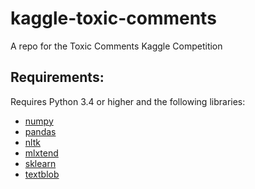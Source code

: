 # kaggle-toxic-comments
A repo for the Toxic Comments Kaggle Competition

## Requirements:
Requires Python 3.4 or higher and the following libraries:
* [numpy](http://www.numpy.org)
* [pandas](https://pandas.pydata.org)
* [nltk](http://www.nltk.org)
* [mlxtend](https://rasbt.github.io/mlxtend/)
* [sklearn](http://scikit-learn.org)
* [textblob](https://textblob.readthedocs.io/en/dev/)
